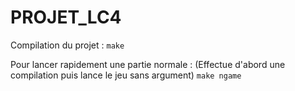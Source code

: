 PROJET_LC4
==========

Compilation du projet :
`make`

Pour lancer rapidement une partie normale :
(Effectue d'abord une compilation puis lance le jeu sans argument)
`make ngame`
